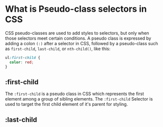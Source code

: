 # What is Pseudo-class selectors in CSS

CSS pseudo-classes are used to add styles to selectors, but only when those selectors meet certain conditions. A pseudo class is expressed by adding a colon `(:)` after a selector in CSS, followed by a pseudo-class such as `first-child`, `last-child`, or `nth-child()`, like this:

```css
ul:first-child {
  color: red;
}
```

## :first-child

The `:first-child` is a pseudo class in CSS which represents the first element among a group of sibling elements. The `:first-child` Selector is used to target the first child element of it's parent for styling.

## :last-child
